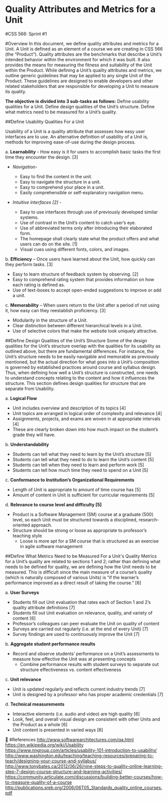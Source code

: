 Quality Attributes and Metrics for a Unit
================================

#CSS 566: Sprint #1

#Overview
In this document, we define quality attributes and metrics for a Unit.  A Unit is defined as an element of a course we are creating in CSS 566 (the “Product”). Quality attributes are the benchmarks that describe a Unit’s intended behavior within the environment for which it was built. It also provides the means for measuring the fitness and suitability of the Unit within the Product. While defining a Unit’s quality attributes and metrics, we outline generic guidelines that may be applied to any single Unit of the Product. These guidelines are designed to enable developers and other related stakeholders that are responsible for developing a Unit to measure its quality.  

**The objective is divided into 3 sub-tasks as follows:**
Define usability qualities for a Unit.
Define design qualities of the Unit’s structure.
Define what metrics need to be measured for a Unit’s quality.

##Define Usability Qualities For a Unit

Usability of a Unit is a quality attribute that assesses how easy user interfaces are to use. An alternative definition of usability of a Unit is, methods for improving ease-of-use during the design process.

a. **Learnability** - How easy is it for users to accomplish basic tasks the first time they encounter the design. [3]

 - *Navigation-*
	 - Easy to find the content in the unit.
	 - Easy to navigate the structure in a unit. 		
	 - Easy to comprehend your place in a unit.
	 - Easily comprehensible or self-explanatory navigation menu.

 - *Intuitive interfaces [2] -*
	 - Easy to use interfaces through use of previously developed similar systems.
	 - Use of contrast in the Unit’s content to catch user’s eye.
	 - Use of abbreviated terms only after introducing their elaborated form. 
	 - The homepage shall clearly state what the product offers and what users can do on the site. [1]
	 - Visual cues using different fonts, colors, and images.

 
b. **Efficiency** – Once users have learned about the Unit, how quickly can they perform tasks. [3]
	
 - Easy to learn structure of feedback system by observing. [2] 	
 - Easy to comprehend rating system that provides information on how each rating is defined as. 
 - Use of text-boxes to accept open-ended suggestions
   to improve or add a unit.

c. **Memorability** – When users return to the Unit after a period of not using it, how easy can they reestablish proficiency. [3]

 - Modularity in the structure of a Unit. 
 - Clear distinction between different hierarchical levels in a Unit. 
 - Use of selective colors that make the website look uniquely attractive.

 ##Define Design Qualities of the Unit’s Structure
	Some of the design qualities for the Unit’s structure overlap with the qualities for its usability as outlined above, but there are fundamental differences. For instance, the Unit’s structure needs to be easily navigable and memorable as previously mentioned, but the actual direction for what goes into a Unit’s composition is governed by established practices around course and syllabus design. Thus, when defining how well a Unit’s structure is constructed, one needs to understand concepts relating to the content and how it influences the structure. This section defines design qualities for structure that are separate from Usability.
	
a. **Logical Flow**
	

 - Unit includes overview and description of its topics [4] 	
 - Unit topics are arranged in logical order of complexity and relevance [4]
 - 	Assignments, projects, and exams are woven in at appropriate    intervals [4] 	
 - These are clearly broken down into how much impact on
   the student’s grade they will have.

b. **Understandability**
	

 - Students can tell what they need to learn by the Unit’s structure [5]
 - Students can tell what they need to do to learn the Unit’s content [5] 		
 - Students can tell when they need to learn and perform work [5]
 - 	Students can tell how much time they need to spend on a Unit [5]
   
c.  **Conformance to Institution’s Organizational Requirements**
   	
 - Length of Unit is appropriate to amount of time course has [5]
 - Amount of content in Unit is sufficient for curricular requirements  [5]

d. **Relevance to course level and difficulty [5]**

 - Product is a Software Management (SM) course at a graduate (500)   level, so each Unit must be structured towards a disciplined,  research-oriented approach.
 - Structure should be strong or loose as appropriate to professor’s teaching style 
	 - Loose is more apt for a SM course that is structured as an exercise in agile software management


##Define What Metrics Need to be Measured For a Unit's Quality
Metrics for a Unit’s quality are related to sections 1 and 2; rather than defining what needs to be defined for quality, we are defining how the Unit needs to be measured. This is difficult since the main measure of a course’s quality (which is naturally composed of various Units) is “if the learner’s performance improved as a direct result of taking the course.” [6]

a. **User Surveys**

 - Students fill out Unit evaluation that rates each of Section 1 and 2’s quality attribute definitions [7]
 - Students fill out Unit evaluation on relevance, quality, and variety of content [6]
 - Professor’s colleagues can peer evaluate the Unit on quality of content
 - Surveys are carried out regularly (i.e. at the end of every Unit) [7]
 - Survey findings are used to continuously improve the Unit [7]

b. **Aggregate student performance results**

 - Record and observe students’ performance on a Unit’s assessments to measure how effective the Unit was at presenting concepts	
	 - Combine performance results with student surveys to separate out structure effectiveness vs. content effectiveness

c. **Unit relevance**
		
 - Unit is updated regularly and reflects current industry trends [7]
 - Unit is designed by a professor who has proper academic credentials [7]

d. **Technical measurements**
	
 - Interactive elements (i.e. audio and video) are high quality [6]
 - Look, feel, and overall visual design are consistent with other Units and the Product as a whole [6]
 - Unit content is presented in varied ways [6]

		
	



#References
http://www.softwarearchitectures.com/qa.html
https://en.wikipedia.org/wiki/Usability
https://www.nngroup.com/articles/usability-101-introduction-to-usability/
http://www.washington.edu/teaching/teaching-resources/preparing-to-teach/designing-your-course-and-syllabus/
http://www.tonybates.ca/2012/06/26/nine-steps-to-quality-online-learning-step-7-design-course-structure-and-learning-activities/
https://community.articulate.com/discussions/building-better-courses/how-to-measure-quality-of-a-course
http://publications.sreb.org/2006/06T05_Standards_quality_online_courses.pdf


